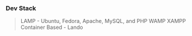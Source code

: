 ### Dev Stack         
> LAMP - Ubuntu, Fedora, Apache, MySQL, and PHP
> WAMP
> XAMPP
> Container Based - Lando

